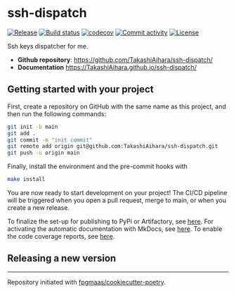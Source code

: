 # ssh-dispatch

[![Release](https://img.shields.io/github/v/release/TakashiAihara/ssh-dispatch)](https://img.shields.io/github/v/release/TakashiAihara/ssh-dispatch)
[![Build status](https://img.shields.io/github/actions/workflow/status/TakashiAihara/ssh-dispatch/main.yml?branch=main)](https://github.com/TakashiAihara/ssh-dispatch/actions/workflows/main.yml?query=branch%3Amain)
[![codecov](https://codecov.io/gh/TakashiAihara/ssh-dispatch/branch/main/graph/badge.svg)](https://codecov.io/gh/TakashiAihara/ssh-dispatch)
[![Commit activity](https://img.shields.io/github/commit-activity/m/TakashiAihara/ssh-dispatch)](https://img.shields.io/github/commit-activity/m/TakashiAihara/ssh-dispatch)
[![License](https://img.shields.io/github/license/TakashiAihara/ssh-dispatch)](https://img.shields.io/github/license/TakashiAihara/ssh-dispatch)

Ssh keys dispatcher for me.

- **Github repository**: <https://github.com/TakashiAihara/ssh-dispatch/>
- **Documentation** <https://TakashiAihara.github.io/ssh-dispatch/>

## Getting started with your project

First, create a repository on GitHub with the same name as this project, and then run the following commands:

``` bash
git init -b main
git add .
git commit -m "init commit"
git remote add origin git@github.com:TakashiAihara/ssh-dispatch.git
git push -u origin main
```

Finally, install the environment and the pre-commit hooks with 

```bash
make install
```

You are now ready to start development on your project! The CI/CD
pipeline will be triggered when you open a pull request, merge to main,
or when you create a new release.

To finalize the set-up for publishing to PyPi or Artifactory, see
[here](https://fpgmaas.github.io/cookiecutter-poetry/features/publishing/#set-up-for-pypi).
For activating the automatic documentation with MkDocs, see
[here](https://fpgmaas.github.io/cookiecutter-poetry/features/mkdocs/#enabling-the-documentation-on-github).
To enable the code coverage reports, see [here](https://fpgmaas.github.io/cookiecutter-poetry/features/codecov/).

## Releasing a new version



---

Repository initiated with [fpgmaas/cookiecutter-poetry](https://github.com/fpgmaas/cookiecutter-poetry).